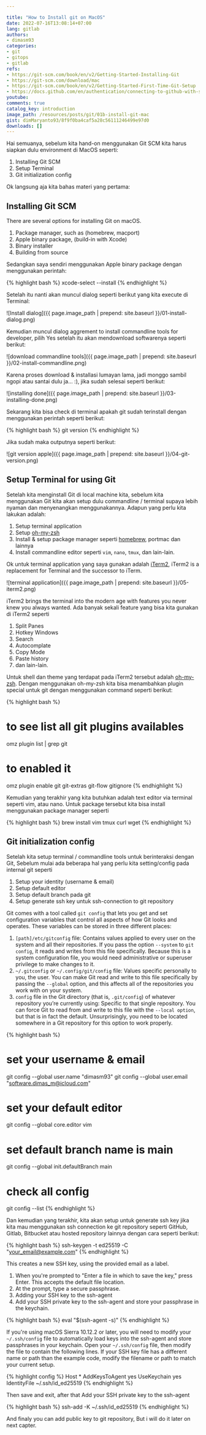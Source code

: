 ```yaml
---

title: "How to Install git on MacOS"
date: 2022-07-16T13:08:14+07:00
lang: gitlab
authors:
- dimasm93
categories:
- git
- gitops
- gitlab
refs: 
- https://git-scm.com/book/en/v2/Getting-Started-Installing-Git
- https://git-scm.com/download/mac
- https://git-scm.com/book/en/v2/Getting-Started-First-Time-Git-Setup
- https://docs.github.com/en/authentication/connecting-to-github-with-ssh/generating-a-new-ssh-key-and-adding-it-to-the-ssh-agent
youtube: 
comments: true
catalog_key: introduction
image_path: /resources/posts/git/01b-install-git-mac
gist: dimMaryanto93/8f9f0ba4caf5a28c56111246499e97d0
downloads: []
---
```


Hai semuanya, sebelum kita hand-on menggunakan Git SCM kita harus siapkan dulu environment di MacOS seperti:

1. Installing Git SCM
2. Setup Terminal
3. Git initialization config

Ok langsung aja kita bahas materi yang pertama:

<!--more-->

## Installing Git SCM

There are several options for installing Git on macOS.

1. Package manager, such as (homebrew, macport)
2. Apple binary package, (build-in with Xcode)
3. Binary installer
4. Building from source

Sedangkan saya sendiri menggunakan Apple binary package dengan menggunakan perintah:

{% highlight bash %}
xcode-select --install
{% endhighlight %}

Setelah itu nanti akan muncul dialog seperti berikut yang kita execute di Terminal:

![Install dialog]({{ page.image_path | prepend: site.baseurl }}/01-install-dialog.png)

Kemudian muncul dialog aggrement to install commandline tools for developer, pilih Yes setelah itu akan mendownload softwarenya seperti berikut:

![download commandline tools]({{ page.image_path | prepend: site.baseurl }}/02-install-commandline.png)

Karena proses download & installasi lumayan lama, jadi monggo sambil ngopi atau santai dulu ja... :), jika sudah selesai seperti berikut:

![installing done]({{ page.image_path | prepend: site.baseurl }}/03-installing-done.png)

Sekarang kita bisa check di terminal apakah git sudah terinstall dengan menggunakan perintah seperti berikut:

{% highlight bash %}
git version
{% endhighlight %}

Jika sudah maka outputnya seperti berikut:

![git version apple]({{ page.image_path | prepend: site.baseurl }}/04-git-version.png)

## Setup Terminal for using Git

Setelah kita menginstall Git di local machine kita, sebelum kita menggunakan Git kita akan setup dulu commandline / terminal supaya lebih nyaman dan menyenangkan menggunakannya. Adapun yang perlu kita lakukan adalah:

1. Setup terminal application
2. Setup [oh-my-zsh](https://ohmyz.sh)
3. Install & setup package manager seperti [homebrew](https://brew.sh), portmac dan lainnya
4. Install commandline editor seperti `vim`, `nano`, `tmux`, dan lain-lain.

Ok untuk terminal application yang saya gunakan adalah [iTerm2](https://iterm2.com), iTerm2 is a replacement for Terminal and the successor to iTerm.  

![terminal application]({{ page.image_path | prepend: site.baseurl }}/05-iterm2.png)

iTerm2 brings the terminal into the modern age with features you never knew you always wanted. Ada banyak sekali feature yang bisa kita gunakan di iTerm2 seperti

1. Split Panes
2. Hotkey Windows
3. Search
4. Autocomplate
5. Copy Mode
6. Paste history
7. dan lain-lain.

Untuk shell dan theme yang terdapat pada iTerm2 tersebut adalah [oh-my-zsh](https://ohmyz.sh). Dengan menggunakan oh-my-zsh kita bisa menambahkan plugin special untuk git dengan menggunakan command seperti berikut:

{% highlight bash %}
# to see list all git plugins availables
omz plugin list | grep git

# to enabled it
omz plugin enable  git git-extras git-flow gitignore
{% endhighlight %}

Kemudian yang terakhir yang kita butuhkan adalah text editor via terminal seperti vim, atau nano. Untuk package tersebut kita bisa install menggunakan package manager seperti 

{% highlight bash %}
brew install vim tmux curl wget
{% endhighlight %}

## Git initialization config

Setelah kita setup terminal / commandline tools untuk berinteraksi dengan Git, Sebelum mulai ada beberapa hal yang perlu kita setting/config pada internal git seperti

1. Setup your identity (username & email)
2. Setup default editor
3. Setup default branch pada git
4. Setup generate ssh key untuk ssh-connection to git repository

Git comes with a tool called `git config` that lets you get and set configuration variables that control all aspects of how Git looks and operates. These variables can be stored in three different places:

1. `[path]/etc/gitconfig` file: Contains values applied to every user on the system and all their repositories. If you pass the option `--system` to `git config`, it reads and writes from this file specifically. Because this is a system configuration file, you would need administrative or superuser privilege to make changes to it.
2. `~/.gitconfig` or `~/.config/git/config` file: Values specific personally to you, the user. You can make Git read and write to this file specifically by passing the `--global` option, and this affects all of the repositories you work with on your system.
3. `config` file in the Git directory (that is, `.git/config`) of whatever repository you’re currently using: Specific to that single repository. You can force Git to read from and write to this file with the `--local option`, but that is in fact the default. Unsurprisingly, you need to be located somewhere in a Git repository for this option to work properly.

{% highlight bash %}
# set your username & email
git config --global user.name "dimasm93"
git config --global user.email "software.dimas_m@icloud.com"

# set your default editor
git config --global core.editor vim

# set default branch name is main
git config --global init.defaultBranch main

# check all config
git config --list
{% endhighlight %}

Dan kemudian yang terakhir, kita akan setup untuk generate ssh key jika kita mau menggunakan ssh connection ke git repository seperti GitHub, Gitlab, Bitbucket atau hosted repository lainnya dengan cara seperti berikut:

{% highlight bash %}
ssh-keygen -t ed25519 -C "your_email@example.com"
{% endhighlight %}

This creates a new SSH key, using the provided email as a label. 

1. When you're prompted to "Enter a file in which to save the key," press Enter. This accepts the default file location.
2. At the prompt, type a secure passphrase.
3. Adding your SSH key to the ssh-agent
4. Add your SSH private key to the ssh-agent and store your passphrase in the keychain.

{% highlight bash %}
eval "$(ssh-agent -s)"
{% endhighlight %}

If you're using macOS Sierra 10.12.2 or later, you will need to modify your `~/.ssh/config` file to automatically load keys into the ssh-agent and store passphrases in your keychain. Open your `~/.ssh/config` file, then modify the file to contain the following lines. If your SSH key file has a different name or path than the example code, modify the filename or path to match your current setup.

{% highlight config %}
Host *
  AddKeysToAgent yes
  UseKeychain yes
  IdentityFile ~/.ssh/id_ed25519
{% endhighlight %}

Then save and exit, after that Add your SSH private key to the ssh-agent

{% highlight bash %}
ssh-add -K ~/.ssh/id_ed25519
{% endhighlight %}

And finaly you can add public key to git repository, But i will do it later on next capter.